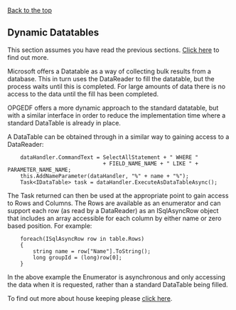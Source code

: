 [Back to the top](README.md)

## Dynamic Datatables
This section assumes you have read the previous sections. [Click here](Asynchronous.md) to find out more.

Microsoft offers a Datatable as a way of collecting bulk results from a database. This in turn uses the DataReader to
fill the datatable, but the process waits until this is completed. For large amounts of data there is no access to the data
until the fill has been completed.

OPGEDF offers a more dynamic approach to the standard datatable, but with a similar interface in order to reduce the
implementation time where a standard DataTable is already in place.

A DataTable can be obtained through in a similar way to gaining access to a DataReader:
```
    dataHandler.CommandText = SelectAllStatement + " WHERE " 
                              + FIELD_NAME_NAME + " LIKE " + PARAMETER_NAME_NAME;
    this.AddNameParameter(dataHandler, "%" + name + "%");
    Task<IDataTable> task = dataHandler.ExecuteAsDataTableAsync();
```
The Task returned can then be used at the appropriate point to gain access to Rows and Columns.
The Rows are available as an enumerator and can support each row (as read by a DataReader) as an ISqlAsyncRow object
that includes an array accessible for each column by either name or zero based position. For example:
```
    foreach(ISqlAsyncRow row in table.Rows)
    {
        string name = row["Name"].ToString();
        long groupId = (long)row[0];
    }
```
In the above example the Enumerator is asynchronous and only accessing the data when it is requested, rather than a standard
DataTable being filled.

To find out more about house keeping please [click here](Rules.md).